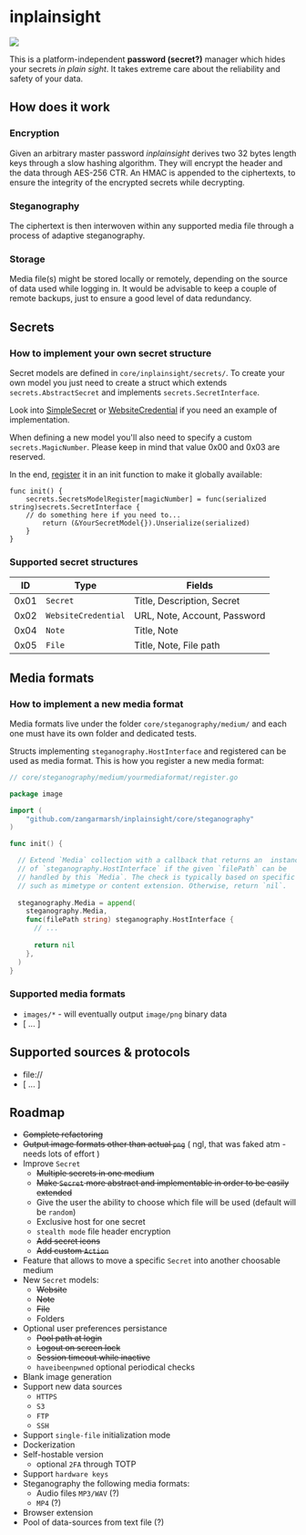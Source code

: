# inplainsight

<img src="https://zangarmarsh.semaphoreci.com/badges/inplainsight/branches/main.svg">

This is a platform-independent **password (secret?)** manager which hides your secrets _in plain sight_. It takes extreme care about
the reliability and safety of your data.

## How does it work
### Encryption
Given an arbitrary master password _inplainsight_ derives two 32 bytes length keys through a slow hashing algorithm. They will encrypt the header and the data through AES-256 CTR. An HMAC is appended to the ciphertexts, to ensure the integrity of the encrypted secrets while decrypting.

### Steganography
The ciphertext is then interwoven within any supported media file through a process of adaptive steganography.

### Storage
Media file(s) might be stored locally or remotely, depending on the source of data used while logging in.
It would be advisable to keep a couple of remote backups, just to ensure a good level of data redundancy.

## Secrets
### How to implement your own secret structure
Secret models are defined in `core/inplainsight/secrets/`. To create your own model you just need to create a struct
which extends `secrets.AbstractSecret` and implements `secrets.SecretInterface`.

Look into [SimpleSecret](core/inplainsight/secrets/simple/)
or [WebsiteCredential](core/inplainsight/secrets/website/) if you need an example of implementation.

When defining a new model you'll also need to specify a custom `secrets.MagicNumber`.
Please keep in mind that value 0x00 and 0x03 are reserved.

In the end, [register](core/inplainsight/secrets/website/website_credentials.go#L20) it in an init function to make it globally available:
```golang
func init() {
	secrets.SecretsModelRegister[magicNumber] = func(serialized string)secrets.SecretInterface {
	// do something here if you need to...
        return (&YourSecretModel{}).Unserialize(serialized)
	}
}
```

### Supported secret structures
| ID   | Type     | Fields                       |
|------|----------|------------------------------|
 | 0x01 | `Secret` | Title, Description, Secret   |
 | 0x02 | `WebsiteCredential` | URL, Note, Account, Password | 
  | 0x04 | `Note` | Title, Note                  |
| 0x05 | `File` | Title, Note, File path       |

## Media formats
### How to implement a new media format
Media formats live under the folder `core/steganography/medium/` and each one must have its own folder and dedicated tests.

Structs implementing `steganography.HostInterface` and registered can be used as media format.
This is how you register a new media format:

```go
// core/steganography/medium/yourmediaformat/register.go

package image

import (
	"github.com/zangarmarsh/inplainsight/core/steganography"
)

func init() {

  // Extend `Media` collection with a callback that returns an  instance
  // of `steganography.HostInterface` if the given `filePath` can be
  // handled by this `Media`. The check is typically based on specific conditions,
  // such as mimetype or content extension. Otherwise, return `nil`.
	
  steganography.Media = append(
    steganography.Media,
    func(filePath string) steganography.HostInterface {
      // ...
      
      return nil
    },
  )
}
```

### Supported media formats
- `images/*` - will eventually output `image/png` binary data 
- [ ... ]

## Supported sources & protocols
- file://
- [ ... ]

## Roadmap
- ~~Complete refactoring~~
- ~~Output image formats other than actual `png`~~ ( ngl, that was faked atm - needs lots of effort )
- Improve `Secret`
  - ~~Multiple secrets in one medium~~
  - ~~Make `Secret` more abstract and implementable in order to be easily extended~~
  - Give the user the ability to choose which file will be used (default will be `random`)
  - Exclusive host for one secret
  - `stealth mode` file header encryption
  - ~~Add secret icons~~
  - ~~Add custom `Action`~~
- Feature that allows to move a specific `Secret` into another choosable medium
- New `Secret` models:
  - ~~Website~~
  - ~~Note~~
  - ~~File~~
  - Folders
- Optional user preferences persistance
  - ~~Pool path at login~~
  - ~~Logout on screen lock~~
  - ~~Session timeout while inactive~~
  - `haveibeenpwned` optional periodical checks
- Blank image generation
- Support new data sources
  - `HTTPS`
  - `S3`
  - `FTP`
  - `SSH`
- Support `single-file` initialization mode
- Dockerization
- Self-hostable version
  - optional `2FA` through TOTP
- Support `hardware keys`
- Steganography the following media formats:
    - Audio files `MP3/WAV` (?)
    - `MP4` (?)
- Browser extension
- Pool of data-sources from text file (?)